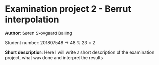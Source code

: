 # Examination project 2 - Berrut interpolation

**Author**: Søren Skovgaard Balling

Student number: 201807548 $\rightarrow$ 48 % 23 = 2

**Short description**: Here I will write a short description of the examination project, what was done and interpret the results